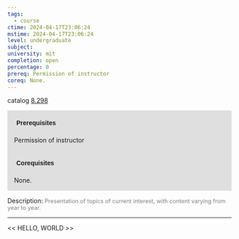 ```yaml
---
tags:
  - course
ctime: 2024-04-17T23:06:24
mstime: 2024-04-17T23:06:24
level: undergraduate
subject: 
university: mit
completion: open
percentage: 0
prereq: Permission of instructor
coreq: None.
---
```


catalog [8.298](http://student.mit.edu/catalog/m8a.html#8.298)

<span style="display: block; padding: 15px; background-color: rgb(100, 100, 100, 0.2);"><font id="m_prereq3717_0" style="display: block; font-family: Arial, sans-serif; font-weight: bold; padding: 5px">Prerequisites</font><br><span id="prereq3717_0">Permission of instructor</span></span>
<span style="display: block; padding: 15px; background-color: rgb(100, 100, 100, 0.2);"><font id="m_coreq3717_0" style="display: block; font-family: Arial, sans-serif; font-weight: bold; padding: 5px">Corequisites</font><br><span id="coreq3717_0">None.</span></span>

<font style="">Description:</font>
<font style="color: grey; font-size: 0.8rem;">Presentation of topics of current interest, with content varying from year to year.</font>



---

<< HELLO, WORLD >>
